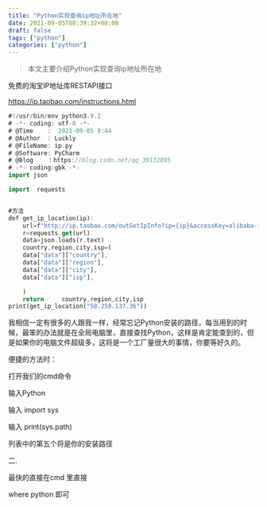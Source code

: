 ```yaml
---
title: "Python实现查询ip地址所在地"
date: 2021-09-05T08:39:32+08:00
draft: false
tags: ["python"]
categories: ["python"]
---
```


> 本文主要介绍Python实现查询ip地址所在地

免费的淘宝IP地址库RESTAPI接口

https://ip.taobao.com/instructions.html





```dart
#!/usr/bin/env python3.9.2
# -*- coding: utf-8 -*-
# @Time    :  2021-09-05 8:44
# @Author  : Luckly
# @FileName: ip.py
# @Software: PyCharm
# @Blog    ：https://blog.csdn.net/qq_39132095
# -*- coding:gbk -*-
import json

import  requests


#方法
def get_ip_location(ip):
    url=f"http://ip.taobao.com/outGetIpInfo?ip={ip}&accessKey=alibaba-inc"
    r=requests.get(url)
    data=json.loads(r.text)
    country,region,city,isp=(
    data["data"]["country"],
    data["data"]["region"],
    data["data"]["city"],
    data["data"]["isp"],

    )
    return     country,region,city,isp
print(get_ip_location("58.250.137.36"))

```





我相信一定有很多的人跟我一样，经常忘记Python安装的路径，每当用到的时候，最笨的办法就是在全局电脑里，直接查找Python，这样是肯定能查到的，但是如果你的电脑文件超级多，这将是一个工厂量很大的事情，你要等好久的。

便捷的方法时：

打开我们的cmd命令

输入Python

输入 import sys

输入 print(sys.path)

列表中的第五个将是你的安装路径

二.

最快的直接在cmd 里直接

where python 即可